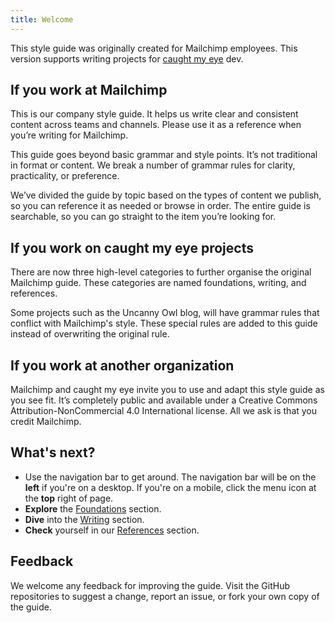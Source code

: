 ```yaml
---
title: Welcome
---
```


This style guide was originally created for Mailchimp employees. This version supports writing projects for [caught my eye](https://www.caughtmyeye.cc/) dev.

## If you work at Mailchimp

This is our company style guide. It helps us write clear and consistent content across teams and channels. Please use it as a reference when you’re writing for Mailchimp.

This guide goes beyond basic grammar and style points. It’s not traditional in format or content. We break a number of grammar rules for clarity, practicality, or preference.

We’ve divided the guide by topic based on the types of content we publish, so you can reference it as needed or browse in order. The entire guide is searchable, so you can go straight to the item you’re looking for.

## If you work on caught my eye projects

There are now three high-level categories to further organise the original Mailchimp guide. These categories are named foundations, writing, and references.

Some projects such as the Uncanny Owl blog, will have grammar rules that conflict with Mailchimp's style. These special rules are added to this guide instead of overwriting the original rule.

## If you work at another organization

Mailchimp and caught my eye invite you to use and adapt this style guide as you see fit. It’s completely public and available under a Creative Commons Attribution-NonCommercial 4.0 International license. All we ask is that you credit Mailchimp.

## What's next?

- Use the navigation bar to get around. The navigation bar will be on the **left** if you're on a desktop. If you're on a mobile, click the menu icon at the **top** right of page.
- **Explore** the [Foundations](basics/01-writing-principles.html/) section. 
- **Dive** into the [Writing](content-writing/07-writing-blog-posts.html/) section. 
- **Check** yourself in our [References](references/16-word-list.html/) section.

## Feedback

We welcome any feedback for improving the guide. Visit the GitHub repositories to suggest a change, report an issue, or fork your own copy of the guide.
